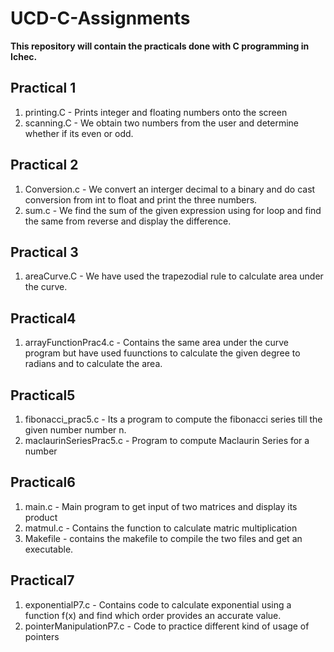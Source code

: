 # UCD-C-Assignments

**This repository will contain the practicals done with C programming in Ichec.**

## Practical 1

1. printing.C - Prints integer and floating numbers onto the screen
2. scanning.C - We obtain two numbers from the user and determine whether if its even or odd.

## Practical 2

1. Conversion.c - We convert an interger decimal to a binary and do cast conversion from int to float and print the three numbers.
2. sum.c - We find the sum of the given expression using for loop and find the same from reverse and display the difference.

## Practical 3

1. areaCurve.C - We have used the trapezodial rule to calculate area under the curve.

## Practical4

1. arrayFunctionPrac4.c - Contains the same area under the curve program but have used fuunctions to calculate the given degree to radians and to calculate the area.

## Practical5

1. fibonacci_prac5.c - Its a program to compute the fibonacci series till the given number number n.
2. maclaurinSeriesPrac5.c - Program to compute Maclaurin Series for a number

## Practical6

1. main.c - Main program to get input of two matrices and display its product
2. matmul.c - Contains the function to calculate matric multiplication
3. Makefile - contains the makefile to compile the two files and get an executable. 

## Practical7

1. exponentialP7.c - Contains code to calculate exponential using a function f(x) and find which order provides an accurate value.
2. pointerManipulationP7.c - Code to practice different kind of usage of pointers